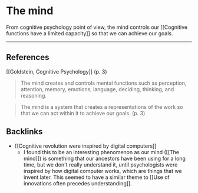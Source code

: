# The mind
From cognitive psychology point of view, the mind controls our [[Cognitive functions have a limited capacity]] so that we can achieve our goals.

---
## References
[[Goldstein, Cognitive Psychology]] (p. 3)
> The mind creates and controls mental functions such as perception, attention, memory, emotions, language, deciding, thinking, and reasoning.

> The mind is a system that creates a representations of the work so that we can act within it to achieve our goals. (p. 3)

## Backlinks
* [[Cognitive revolution were inspired by digital computers]]
	* I found this to be an interesting phenomenon as our mind ([[The mind]]) is something that our ancestors have been using for a long time, but we don't really understand it, until psychologists were inspired by how digital computer works, which are things that we invent later. This seemed to have a similar theme to [[Use of innovations often precedes understanding]].

<!-- #evergreen -->

<!-- {BearID:B3F0F63D-86ED-4354-B5CA-2F6905ED846D-64008-000001486A2A3826} -->
